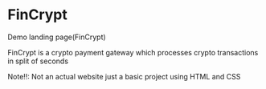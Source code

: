 # FinCrypt
Demo landing page(FinCrypt) 

FinCrypt is a crypto payment gateway which processes crypto transactions in split of seconds


Note‼: Not an actual website just a basic project using HTML and CSS
